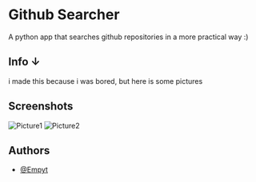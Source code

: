 
# Github Searcher

A python app that searches github repositories in a more practical way :)

## Info ↓
i made this because i was bored, but here is some pictures
## Screenshots

![Picture1](https://prnt.sc/QFWfzUU6lhBo)
![Picture2](https://prnt.sc/T9vuV2PCJMIV)
## Authors

- [@Empyt](https://www.github.com/Empyt)


